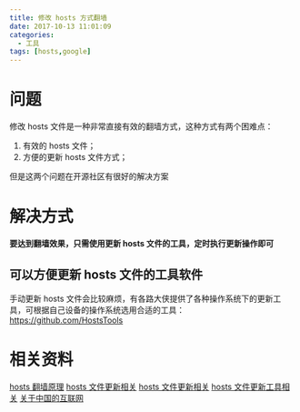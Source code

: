 ```yaml
---
title: 修改 hosts 方式翻墙
date: 2017-10-13 11:01:09
categories:
  - 工具
tags: [hosts,google]
---
```


# 问题
修改 hosts 文件是一种非常直接有效的翻墙方式，这种方式有两个困难点：
1. 有效的 hosts 文件；
2. 方便的更新 hosts 文件方式；

但是这两个问题在开源社区有很好的解决方案

# 解决方式
**要达到翻墙效果，只需使用更新 hosts 文件的工具，定时执行更新操作即可**
## 可以方便更新 hosts 文件的工具软件
手动更新 hosts 文件会比较麻烦，有各路大侠提供了各种操作系统下的更新工具，可根据自己设备的操作系统选用合适的工具：https://github.com/HostsTools

# 相关资料
[hosts 翻墙原理](https://www.zhihu.com/question/19782572)
[hosts 文件更新相关](https://github.com/racaljk/hosts)
[hosts 文件更新相关](https://github.com/googlehosts/hosts.git)
[hosts 文件更新工具相关](https://github.com/racaljk/hosts/tree/master/tools)
[关于中国的互联网](https://github.com/racaljk/hosts/wiki/关于中国的互联网)
